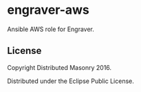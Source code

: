 engraver-aws
=========

Ansible AWS role for Engraver.

License
-------

Copyright Distributed Masonry 2016.

Distributed under the Eclipse Public License.
